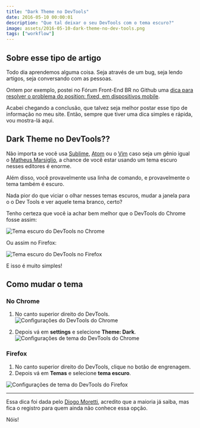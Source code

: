 ```yaml
---
title: "Dark Theme no DevTools"
date: 2016-05-10 00:00:01
description: "Que tal deixar o seu DevTools com o tema escuro?"
image: assets/2016-05-10-dark-theme-no-dev-tools.png
tags: ["workflow"]
---
```


## Sobre esse tipo de artigo

Todo dia aprendemos alguma coisa. Seja através de um bug, seja lendo artigos, seja conversando com as pessoas.

Ontem por exemplo, postei no Fórum Front-End BR no Github uma [dica para resolver o problema do position: fixed, em dispositivos mobile](https://github.com/frontendbr/forum/issues/314).

Acabei chegando a conclusão, que talvez seja melhor postar esse tipo de informação no meu site. Então, sempre que tiver uma dica simples e rápida, vou mostra-lá aqui.

## Dark Theme no DevTools??

Não importa se você usa [Sublime](https://www.sublimetext.com), [Atom](https://github.com/atom) ou o [Vim](http://www.vim.org) caso seja um gênio igual o [Matheus Marsiglio](https://twitter.com/matmarsiglio), a chance de você estar usando um tema escuro nesses editores é enorme.

Além disso, você provavelmente usa linha de comando, e provavelmente o tema também é escuro.

Nada pior do que viciar o olhar nesses temas escuros, mudar a janela para o o Dev Tools e ver aquele tema branco, certo?

Tenho certeza que você ia achar bem melhor que o DevTools do Chrome fosse assim:

![Tema escuro do DevTools no Chrome](dark-theme-chrome.png)

Ou assim no Firefox:

![Tema escuro do DevTools no Firefox](dark-theme-firefox.png)

E isso é muito simples!

## Como mudar o tema

### No Chrome

1. No canto superior direito do DevTools.
  ![Configurações do DevTools do Chrome](dark-theme-chrome-place.png)

1. Depois vá em **settings** e selecione **Theme: Dark**.
  ![Configurações de tema do DevTools do Chrome](dark-theme-chrome-config.png)

### Firefox

1. No canto superior direito do DevTools, clique no botão de engrenagem.
2. Depois vá em **Temas** e selecione **tema escuro**.

![Configurações de tema do DevTools do Firefox](dark-theme-firefox-config.png)

__________

Essa dica foi dada pelo [Diogo Moretti](https://twitter.com/diogomoretti_), acredito que a maioria já saiba, mas fica o registro para quem ainda não conhece essa opção.

Nóis!
